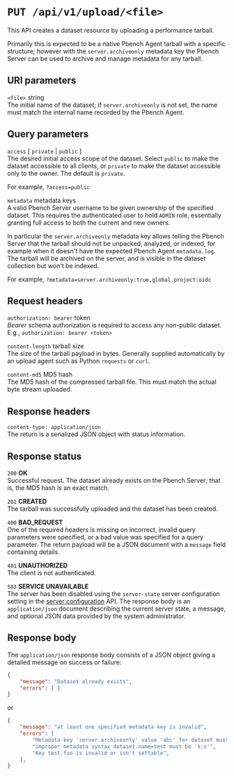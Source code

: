 # `PUT /api/v1/upload/<file>`

This API creates a dataset resource by uploading a performance tarball.

Primarily this is expected to be a native Pbench Agent tarball with a specific
structure; however with the `server.archiveonly` metadata key the Pbench Server
can be used to archive and manage metadata for any tarball.

## URI parameters

`<file>` string \
The initial name of the dataset; if `server.archiveonly` is not set, the name must
match the internal name recorded by the Pbench Agent.

## Query parameters

`access` [ `private` | `public` ] \
The desired initial access scope of the dataset. Select `public` to make the dataset
accessible to all clients, or `private` to make the dataset accessible only
to the owner. The default is `private`.

For example, `?access=public`

`metadata` metadata keys \
A valid Pbench Server username to be given ownership of the specified dataset.
This requires the authenticated user to hold `ADMIN` role, essentially granting
full access to both the current and new owners.

In particular the `server.archiveonly` metadata key allows telling the Pbench
Server that the tarball should not be unpacked, analyzed, or indexed, for example
when it doesn't have the expected Pbench Agent `metadata.log`. The tarball will be
archived on the server, and is visible in the dataset collection but won't be indexed.

For example, `?metadata=server.archiveonly:true,global.project:oidc`

## Request headers

`authorization: bearer` token \
*Bearer* schema authorization is required to access any non-public dataset.
E.g., `authorization: bearer <token>`

`content-length` tarball size \
The size of the tarball payload in bytes. Generally supplied automatically by
an upload agent such as Python `requests` or `curl`.

`content-md5` MD5 hash \
The MD5 hash of the compressed tarball file. This must match the actual byte
stream uploaded.

## Response headers

`content-type: application/json` \
The return is a serialized JSON object with status information.

## Response status

`200`   **OK** \
Successful request. The dataset already exists on the Pbench Server; that is,
the MD5 hash is an exact match.

`201`   **CREATED** \
The tarball was successfully uploaded and the dataset has been created.

`400`   **BAD_REQUEST** \
One of the required headers is missing on incorrect, invalid query parameters
were specified, or a bad value was specified for a query parameter. The return
payload will be a JSON document with a `message` field containing details.

`401`   **UNAUTHORIZED** \
The client is not authenticated.

`503`   **SERVICE UNAVAILABLE** \
The server has been disabled using the `server-state` server configuration
setting in the [server configuration](./server_config.md) API. The response
body is an `application/json` document describing the current server state,
a message, and optional JSON data provided by the system administrator.

## Response body

The `application/json` response body consists of a JSON object giving a detailed
message on success or failure:

```json
{
    "message": "Dataset already exists",
    "errors": [ ]
}
```

or

```json
{
    "message": "at least one specified metadata key is invalid",
    "errors": [
        "Metadata key 'server.archiveonly' value 'abc' for dataset must be a boolean",
        "improper metadata syntax dataset.name=test must be 'k:v'",
        "Key test.foo is invalid or isn't settable",
    ],
}
```
